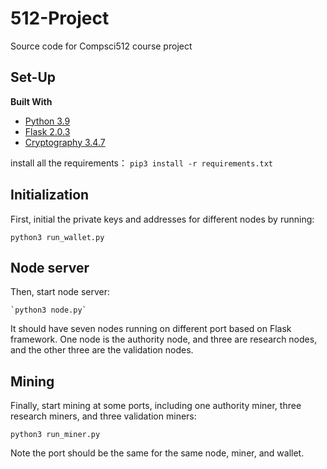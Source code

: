 # 512-Project
Source code for Compsci512 course project

## Set-Up

**Built With**

- [Python 3.9](https://www.python.org/)
- [Flask 2.0.3](https://pypi.org/project/Flask/)
- [Cryptography 3.4.7](https://pypi.org/project/cryptography/)

install all the requirements：
`pip3 install -r requirements.txt`

## Initialization
First, initial the private keys and addresses for different nodes by running:

```shell
python3 run_wallet.py
```

## Node server
Then, start node server:

```shell
`python3 node.py`
```
It should have seven nodes running on different port based on Flask framework. One node is the authority node, and three are research nodes, and the other three are the validation nodes.


## Mining
Finally, start mining at some ports, including one authority miner, three research miners, and three validation miners:

```shell
python3 run_miner.py
```

Note the port should be the same for the same node, miner, and wallet.


[//]: # (Use the command line tool created by `run_wallet.py` to send money)
